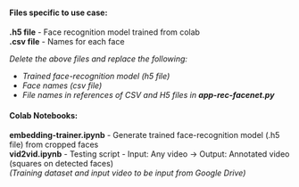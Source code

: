#### Files specific to use case:
**.h5 file** - Face recognition model trained from colab  
**.csv file** - Names for each face  
  
*Delete the above files and replace the following:*  
- *Trained face-recognition model (h5 file)*  
- *Face names (csv file)*
- *File names in references of CSV and H5 files in **app-rec-facenet.py***  


#### Colab Notebooks:  
**embedding-trainer.ipynb** - Generate trained face-recognition model (.h5 file) from cropped faces  
**vid2vid.ipynb** - Testing script - Input: Any video -> Output: Annotated video (squares on detected faces)  
*(Training dataset and input video to be input from Google Drive)*
